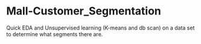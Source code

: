 # Mall-Customer_Segmentation
Quick EDA and Unsupervised learning (K-means and db scan) on a data set to determine what segments there are.
